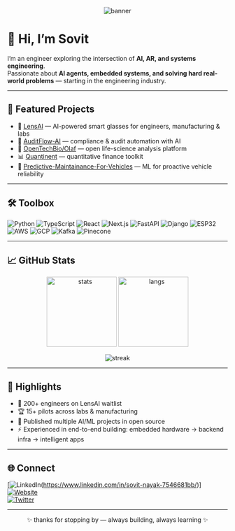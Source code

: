 <p align="center">
  <img src="assets/banner.png" alt="banner" />
</p>

# 👋 Hi, I’m Sovit

I’m an engineer exploring the intersection of **AI, AR, and systems engineering**.  
Passionate about **AI agents, embedded systems, and solving hard real-world problems** — starting in the engineering industry.  

---

## 🚀 Featured Projects
- 🥽 [LensAI](https://lens-ai.info/) — AI-powered smart glasses for engineers, manufacturing & labs  
- 🧾 [AuditFlow-AI](https://github.com/soovitt/AuditFlow-AI) — compliance & audit automation with AI  
- 🧬 [OpenTechBio/Olaf](https://github.com/OpenTechBio/Olaf) — open life-science analysis platform  
- 📊 [Quantinent](https://github.com/soovitt/Quantinent) — quantitative finance toolkit  
- 🚗 [Predictive-Maintainance-For-Vehicles](https://github.com/soovitt/Predictive-Maintainance-For-Vehicles) — ML for proactive vehicle reliability  

---

## 🛠 Toolbox
![Python](https://img.shields.io/badge/-Python-333?logo=python)
![TypeScript](https://img.shields.io/badge/-TypeScript-333?logo=typescript)
![React](https://img.shields.io/badge/-React-333?logo=react)
![Next.js](https://img.shields.io/badge/-Next.js-333?logo=nextdotjs)
![FastAPI](https://img.shields.io/badge/-FastAPI-333?logo=fastapi)
![Django](https://img.shields.io/badge/-Django-333?logo=django)
![ESP32](https://img.shields.io/badge/-ESP32-333?logo=espressif)
![AWS](https://img.shields.io/badge/-AWS-333?logo=amazonaws)
![GCP](https://img.shields.io/badge/-GCP-333?logo=googlecloud)
![Kafka](https://img.shields.io/badge/-Kafka-333?logo=apachekafka)
![Pinecone](https://img.shields.io/badge/-Pinecone-333?logo=pinecone)

---

## 📈 GitHub Stats
<p align="center">
  <img src="https://github-readme-stats.vercel.app/api?username=soovitt&show_icons=true&theme=radical" alt="stats" height="160"/>
  <img src="https://github-readme-stats.vercel.app/api/top-langs/?username=soovitt&layout=compact&theme=radical" alt="langs" height="160"/>
</p>

<p align="center">
  <img src="https://streak-stats.demolab.com?user=soovitt&theme=radical" alt="streak"/>
</p>

---

## 🌟 Highlights
- 🚀 200+ engineers on LensAI waitlist  
- 🏆 15+ pilots across labs & manufacturing  
- 🔬 Published multiple AI/ML projects in open source  
- ⚡ Experienced in end-to-end building: embedded hardware → backend infra → intelligent apps  

---

## 🌐 Connect
[![LinkedIn](https://img.shields.io/badge/LinkedIn-0A66C2?logo=linkedin&logoColor=white)(https://www.linkedin.com/in/sovit-nayak-7546681bb/)]
[![Website](https://img.shields.io/badge/Website-1f1f1f?logo=google-chrome&logoColor=white)](https://lensai.tech)  
[![Twitter](https://img.shields.io/badge/Twitter-1DA1F2?logo=twitter&logoColor=white)](https://x.com/SovitN41884)  

---

<p align="center">✨ thanks for stopping by — always building, always learning ✨</p>

